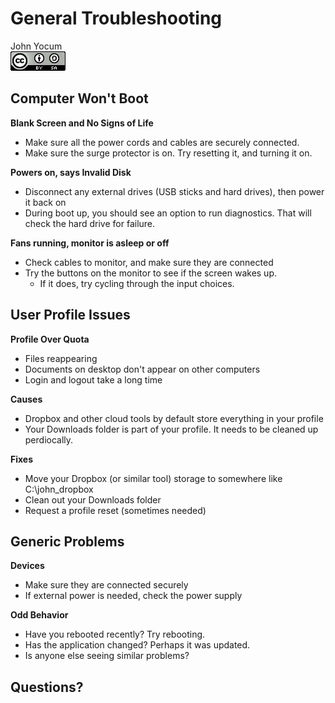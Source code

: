 # General Troubleshooting
John Yocum  
![CC BY-SA 4.0](../images/cc_by-sa_4.png)  



## Computer Won't Boot

**Blank Screen and No Signs of Life**

- Make sure all the power cords and cables are securely connected.
- Make sure the surge protector is on. Try resetting it, and turning it on.

**Powers on, says Invalid Disk**

- Disconnect any external drives (USB sticks and hard drives), then power it back on
- During boot up, you should see an option to run diagnostics. That will check the hard drive for failure.

**Fans running, monitor is asleep or off**

- Check cables to monitor, and make sure they are connected
- Try the buttons on the monitor to see if the screen wakes up.
    - If it does, try cycling through the input choices.

## User Profile Issues

**Profile Over Quota**

- Files reappearing
- Documents on desktop don't appear on other computers
- Login and logout take a long time

**Causes**

- Dropbox and other cloud tools by default store everything in your profile
- Your Downloads folder is part of your profile. It needs to be cleaned up perdiocally.

**Fixes**

- Move your Dropbox (or similar tool) storage to somewhere like C:\john_dropbox
- Clean out your Downloads folder
- Request a profile reset (sometimes needed)

## Generic Problems

**Devices**

- Make sure they are connected securely
- If external power is needed, check the power supply

**Odd Behavior**

- Have you rebooted recently? Try rebooting.
- Has the application changed? Perhaps it was updated.
- Is anyone else seeing similar problems?

## Questions?
